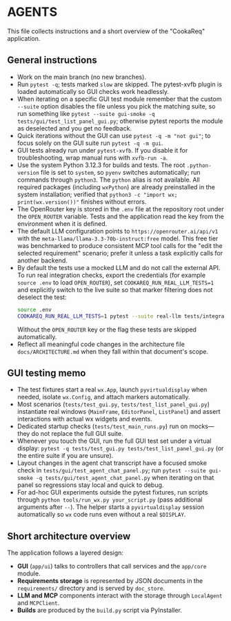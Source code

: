 # AGENTS

This file collects instructions and a short overview of the "CookaReq" application.

## General instructions

- Work on the main branch (no new branches).
- Run `pytest -q`; tests marked `slow` are skipped. The pytest-xvfb plugin is loaded automatically so GUI checks work headlessly.
- When iterating on a specific GUI test module remember that the custom `--suite` option disables the file unless you pick the matching suite, so run something like `pytest --suite gui-smoke -q tests/gui/test_list_panel_gui.py`; otherwise pytest reports the module as deselected and you get no feedback.
- Quick iterations without the GUI can use `pytest -q -m "not gui"`; to focus solely on the GUI suite run `pytest -q -m gui`.
- GUI tests already run under `pytest-xvfb`. If you disable it for troubleshooting, wrap manual runs with `xvfb-run -a`.
- Use the system Python 3.12.3 for builds and tests. The root `.python-version` file is set to `system`, so `pyenv` switches automatically; run commands through `python3`. The `python` alias is not available. All required packages (including `wxPython`) are already preinstalled in the system installation; verified that `python3 -c "import wx; print(wx.version())"` finishes without errors.
- The OpenRouter key is stored in the `.env` file at the repository root under the `OPEN_ROUTER` variable. Tests and the application read the key from the environment when it is defined.
- The default LLM configuration points to `https://openrouter.ai/api/v1` with the `meta-llama/llama-3.3-70b-instruct:free` model. This free tier was benchmarked to produce consistent MCP tool calls for the "edit the selected requirement" scenario; prefer it unless a task explicitly calls for another backend.
- By default the tests use a mocked LLM and do not call the external API. To run real integration checks, export the credentials (for example `source .env` to load `OPEN_ROUTER`), set `COOKAREQ_RUN_REAL_LLM_TESTS=1` and explicitly switch to the live suite so that marker filtering does not deselect the test:
  ```bash
  source .env
  COOKAREQ_RUN_REAL_LLM_TESTS=1 pytest --suite real-llm tests/integration/test_llm_openrouter_integration.py::test_openrouter_check_llm -q
  ```
  Without the `OPEN_ROUTER` key or the flag these tests are skipped automatically.
- Reflect all meaningful code changes in the architecture file `docs/ARCHITECTURE.md` when they fall within that document's scope.

## GUI testing memo

- The test fixtures start a real `wx.App`, launch `pyvirtualdisplay` when needed, isolate `wx.Config`, and attach markers automatically.
- Most scenarios (`tests/test_gui.py`, `tests/test_list_panel_gui.py`) instantiate real windows (`MainFrame`, `EditorPanel`, `ListPanel`) and assert interactions with actual wx widgets and events.
- Dedicated startup checks (`tests/test_main_runs.py`) run on mocks—they do not replace the full GUI suite.
- Whenever you touch the GUI, run the full GUI test set under a virtual display: `pytest -q tests/test_gui.py tests/test_list_panel_gui.py` (or the entire suite if you are unsure).
- Layout changes in the agent chat transcript have a focused smoke check in `tests/gui/test_agent_chat_panel.py`; run `pytest --suite gui-smoke -q tests/gui/test_agent_chat_panel.py` when iterating on that panel so regressions stay local and quick to debug.
- For ad-hoc GUI experiments outside the pytest fixtures, run scripts through `python tools/run_wx.py your_script.py` (pass additional arguments after `--`). The helper starts a `pyvirtualdisplay` session automatically so `wx` code runs even without a real `$DISPLAY`.

## Short architecture overview

The application follows a layered design:

- **GUI** (`app/ui`) talks to controllers that call services and the `app/core` module.
- **Requirements storage** is represented by JSON documents in the `requirements/` directory and is served by `doc_store`.
- **LLM and MCP** components interact with the storage through `LocalAgent` and `MCPClient`.
- **Builds** are produced by the `build.py` script via PyInstaller.

